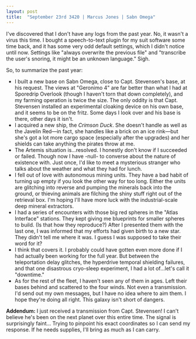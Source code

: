 ```yaml
---
layout: post
title:  "September 23rd 3420 | Marcus Jones | Sabn Omega"
---
```


<p>I've discovered that I don't have any logs from the past year. No, it wasn't a virus this time. I bought a speech-to-text plugin for my suit software some time back, and it has some very odd default settings, which I didn't notice until now. Settings like "always overwrite the previous file" and "transcribe the user's snoring, it might be an unknown language." Sigh.</p>

<p>So, to summarize the past year:</p>

<ul>

<li>I built a new base on Sabn Omega, close to Capt. Stevensen's base, at his request. The views at "Geronimo 4" are far better than what I had at Sporedrip Overlook (though I haven't torn that down completely), and my farming operation is twice the size. The only oddity is that Capt. Stevensen installed an experimental cloaking device on his own base, and it seems to be on the fritz. Some days I look over and his base is there, other days it isn't.</li>

<li>I acquired a new ship, the <em>Crimson Duck</em>. She doesn't handle as well as the Javelin Red—in fact, she handles like a brick on an ice rink—but she's got a lot more cargo space (especially after the upgrades) and her shields can take anything the pirates throw at me.</li>

<li>The Artemis situation is...resolved. I honestly don't know if I succeeded or failed. Though now I have -null- to converse about the nature of existence with. Just once, I'd like to meet a mysterious stranger who talks about the weather and what they had for lunch.</li>

<li>I fell out of love with autonomous mining units. They have a bad habit of turning up empty if you look the other way for too long. Either the units are glitching into reverse and pumping the minerals back into the ground, or thieving animals are filching the shiny stuff right out of the retrieval box. I'm hoping I'll have more luck with the industrial-scale deep mineral extractors.</li>

<li>I had a series of encounters with those big red spheres in the "Atlas Interface" stations. They kept giving me blueprints for smaller spheres to build. (Is that how they reproduce?) After I presented them with the last one, I was informed that my efforts had given birth to a new star. They didn't tell me where it was. I guess I was supposed to take their word for it?</li>

<li>I think that covers it. I probably could have gotten even more done if I had actually been working for the full year. But between the teleportation delay glitches, the hyperdrive temporal shielding failures, and that one disastrous cryo-sleep experiment, I had a lot of...let's call it "downtime."</li>

<li>As for the rest of the fleet, I haven't seen any of them in ages. Left their bases behind and scattered to the four winds. Not even a transmission. I'd send out my own messages, but I have no idea where to aim them. I hope they're doing all right. This galaxy isn't short of dangers.</li>

</ul>

<p><b>Addendum:</b> I just received a transmission from Capt. Stevensen! I can't believe he's been on the next planet over this entire time. The signal is surprisingly faint… Trying to pinpoint his exact coordinates so I can send my response. If he needs supplies, I'll bring as much as I can carry.</p>


<!--more-->



